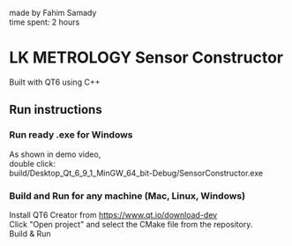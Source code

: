 made by Fahim Samady<br>
time spent: 2 hours

# LK METROLOGY Sensor Constructor

Built with QT6 using C++

## Run instructions

### Run ready .exe for Windows
As shown in demo video,<br>
double click:<br>
build/Desktop_Qt_6_9_1_MinGW_64_bit-Debug/SensorConstructor.exe

### Build and Run for any machine (Mac, Linux, Windows)
Install QT6 Creator from <a>https://www.qt.io/download-dev</a><br>
Click "Open project" and select the CMake file from the repository.<br>
Build & Run<br>
